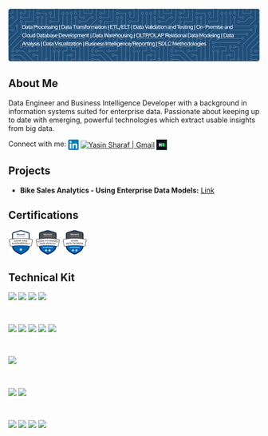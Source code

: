 ![Header](https://github.com/yasinsharaf/yasinsharaf/blob/main/Images/header.png)

## About Me

Data Engineer and Business Intelligence Developer with a background in information systems suited for enterprise data. Passionate about keeping up to date with emerging, powerful technologies which extract usable insights from big data.

Connect with me:
<a href="https://www.linkedin.com/in/yasin-sharaf/"><img align="center" src="https://github.com/yasinsharaf/yasinsharaf/blob/main/Images/LinkedIn.png" alt="Yasin Sharaf | LinkedIn" width="21px"/></a>
<a href="ysharaf998@gmail.com"><img align="center" src="https://upload.wikimedia.org/wikipedia/commons/thumb/7/7e/Gmail_icon_%282020%29.svg/2560px-Gmail_icon_%282020%29.svg.png" alt="Yasin Sharaf | Gmail" width="21px"/></a>
<a href="https://www.hackerrank.com/profile/ysharaf998"><img align="center" src="https://github.com/yasinsharaf/yasinsharaf/blob/main/Images/HackerRank.png" alt="Yasin Sharaf | LinkedIn" width="21px"/></a>

 ## Projects
 - **Bike Sales Analytics - Using Enterprise Data Models:** [Link](https://github.com/yasinsharaf/Bike-Sales-Enterprise-Data-Analytics-)

## Certifications

<a href="https://www.credly.com/badges/0184f7b7-1459-4b15-97c6-730787e0f18e/linked_in_profile"><img src="https://github.com/yasinsharaf/yasinsharaf/blob/main/Images/fundamentals.png" height= "50"></a>
<a href="https://learn.microsoft.com/api/credentials/share/en-us/YasinSharaf-3679/D453AFBD46E2502A?sharingId"><img src="https://github.com/yasinsharaf/yasinsharaf/blob/main/Images/dataanalyst.png" height= "50"></a>
<a href="https://learn.microsoft.com/en-us/users/yasinsharaf-3679/credentials/certification/azure-data-engineer?tab=credentials-tab"><img src="https://github.com/yasinsharaf/yasinsharaf/blob/main/Images/de.png" height= "50"></a>

## Technical Kit
![](https://img.shields.io/badge/Analytics-Power_BI-gold)
![](https://img.shields.io/badge/Analytics-Tableau-blue)
![](https://img.shields.io/badge/Analytics-Azure_Synapse_Analytics-blue)
![](https://img.shields.io/badge/Analytics-Jupyter_Notebooks-orange)

</br>

![](https://img.shields.io/badge/DW-Google_BigQuery-blue)
![](https://img.shields.io/badge/DW-Azure_Synapse_Analytics-blue)
![](https://img.shields.io/badge/DW-Postgres-blue)
![](https://img.shields.io/badge/RDBMS-SQL_Server-blue)
![](https://img.shields.io/badge/RDBMS-MySQL-blue)

</br>

![](https://img.shields.io/badge/Transformation-dbt-orange)

</br>

![](https://img.shields.io/badge/ETL/Processing-Databricks-red)
![](https://img.shields.io/badge/ETL/Processing-Azure_Data_Factory-blue)

</br>

![](https://img.shields.io/badge/Code-Python-yellow)
![](https://img.shields.io/badge/Code-SQL-blue)
![](https://img.shields.io/badge/Code-Jinja-black)
![](https://img.shields.io/badge/Framework-Apache_Spark-orange)













